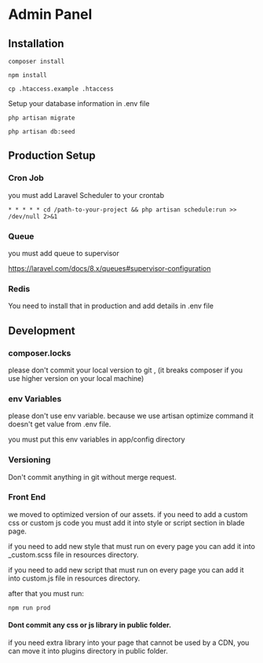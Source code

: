 # Admin Panel

## Installation

```
composer install

npm install

cp .htaccess.example .htaccess
```

Setup your database information in .env file

```
php artisan migrate

php artisan db:seed
```

## Production Setup

### Cron Job
you must add Laravel Scheduler to your crontab

```
* * * * * cd /path-to-your-project && php artisan schedule:run >> /dev/null 2>&1
```

### Queue
you must add queue to supervisor

https://laravel.com/docs/8.x/queues#supervisor-configuration

### Redis
You need to install that in production and add details in .env file

## Development

### composer.locks
please don't commit your local version to git , (it breaks composer if you use higher version on your local machine)

### env Variables
please don't use env variable. because we use artisan optimize command it doesn't get value from .env file.

you must put this env variables in app/config directory

### Versioning
Don't commit anything in git without merge request.

### Front End
we moved to optimized version of our assets. if you need to add a custom css or custom js code you must add it into style or script section in blade page.

if you need to add new style that must run on every page you can add it into _custom.scss file in resources directory.

if you need to add new script that must run on every page you can add it into custom.js file in resources directory.

after that you must run:

```
npm run prod
```

#### Dont commit any css or js library in public folder.
if you need extra library into your page that cannot be used by a CDN, you can move it into plugins directory in public folder.

